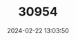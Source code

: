 ---
title: "30954"
category: "Quercus graciliformis"
draft: false
date: 2024-02-22 13:03:50
languages:
  English: ["Chisos Oak", "Graceful Oak", "Slender Oak"]
---